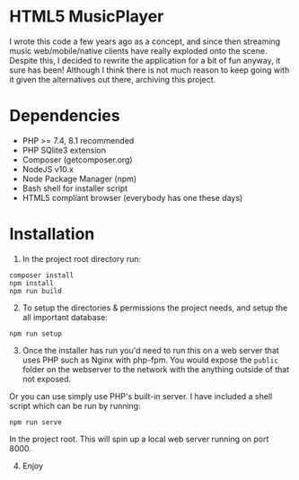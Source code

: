 HTML5 MusicPlayer
=================

I wrote this code a few years ago as a concept, and since then streaming music web/mobile/native clients have really exploded onto the scene.
Despite this, I decided to rewrite the application for a bit of fun anyway, it sure has been! Although I think there is not much reason to keep going with it
given the alternatives out there, archiving this project.

Dependencies
============

* PHP >= 7.4, 8.1 recommended
* PHP SQlite3 extension
* Composer (getcomposer.org)
* NodeJS v10.x
* Node Package Manager (npm)
* Bash shell for installer script
* HTML5 compliant browser (everybody has one these days)

Installation
============

1. In the project root directory run:

```
composer install
npm install
npm run build
```

2. To setup the directories & permissions the project needs, and setup the all important database:

```
npm run setup
```

3. Once the installer has run you'd need to run this on a web server that uses PHP such as Nginx with php-fpm.
You would expose the `public` folder on the webserver to the network with the anything outside of that not exposed.

Or you can use simply use PHP's built-in server. I have included a shell script which can be run by running:

```
npm run serve
```

In the project root. This will spin up a local web server running on port 8000.

4. Enjoy
